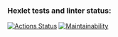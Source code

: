 ### Hexlet tests and linter status:
[![Actions Status](https://github.com/NairiGy/backend-project-46/actions/workflows/hexlet-check.yml/badge.svg)](https://github.com/NairiGy/backend-project-46/actions)
[![Maintainability](https://api.codeclimate.com/v1/badges/15a61948ce22767b567b/maintainability)](https://codeclimate.com/github/NairiGy/backend-project-46/maintainability)